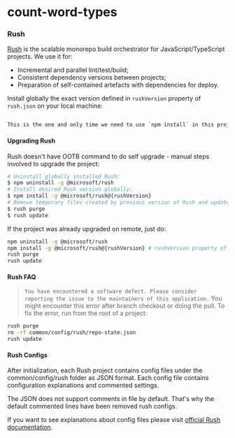 # count-word-types
### Rush

[Rush](https://rushjs.io/pages/intro/welcome/) is the scalable monorepo build orchestrator for JavaScript/TypeScript projects. We use it for:

- Incremental and parallel lint/test/build;
- Consistent dependency versions between projects;
- Preparation of self-contained artefacts with dependencies for deploy.

Install globally the exact version defined in `rushVersion` property of `rush.json` on your local machine:

```bash

This is the one and only time we need to use `npm install` in this project. Once the Rush installed we should use `rush add` instead. Before you get started using Rush extensively, please get acquainted with [this guide](https://rushjs.io/pages/developer/new_developer/).

```

#### Upgrading Rush

Rush doesn't have OOTB command to do self upgrade - manual steps involved to upgrade the project:

```bash
# Uninstall globally installed Rush:
$ npm uninstall -g @microsoft/rush
# Install desired Rush version globally:
$ npm install -g @microsoft/rush@{rushVersion}
# Remove temporary files created by previous version of Rush and update:
$ rush purge
$ rush update
```

If the project was already upgraded on remote, just do:

```bash
npm uninstall -g @microsoft/rush
npm install -g @microsoft/rush@{rushVersion} # rushVersion property of rush.json
rush purge
rush update
```

#### Rush FAQ

> `You have encountered a software defect. Please consider reporting the issue to the maintainers of this application.` You might encounter this error after branch checkout or doing the pull. To fix the error, run from the root of a project:

```bash
rush purge
rm -rf common/config/rush/repo-state.json
rush update
```

#### Rush Configs

After initialization, each Rush project contains config files under the common/config/rush folder as JSON format. Each config file contains configuration explanations and commented settings.

The JSON does not support comments in file by default. That's why the default commented lines have been removed rush configs.

If you want to see explanations about config files please visit [official Rush documentation](https://rushjs.io/pages/configs/deploy_json/).

